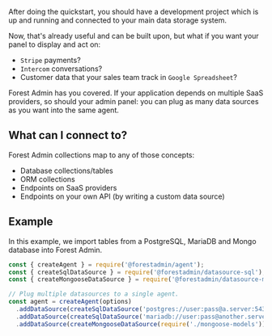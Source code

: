 After doing the quickstart, you should have a development project which is up and running and connected to your main data storage system.

Now, that's already useful and can be built upon, but what if you want your panel to display and act on:

- `Stripe` payments?
- `Intercom` conversations?
- Customer data that your sales team track in `Google Spreadsheet`?

Forest Admin has you covered. If your application depends on multiple SaaS providers, so should your admin panel: you can plug as many data sources as you want into the same agent.

## What can I connect to?

Forest Admin collections map to any of those concepts:

- Database collections/tables
- ORM collections
- Endpoints on SaaS providers
- Endpoints on your own API (by writing a custom data source)

## Example

In this example, we import tables from a PostgreSQL, MariaDB and Mongo database into Forest Admin.

```javascript
const { createAgent } = require('@forestadmin/agent');
const { createSqlDataSource } = require('@forestadmin/datasource-sql');
const { createMongooseDataSource } = require('@forestadmin/datasource-mongoose');

// Plug multiple datasources to a single agent.
const agent = createAgent(options)
  .addDataSource(createSqlDataSource('postgres://user:pass@a.server:5432/mySchema'))
  .addDataSource(createSqlDataSource('mariadb://user:pass@another.server:5432/anotherSchema'))
  .addDataSource(createMongooseDataSource(require('./mongoose-models')));
```
